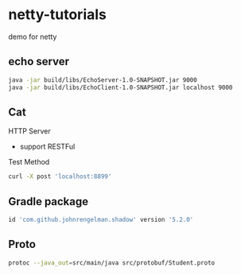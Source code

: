 # netty-tutorials
demo for netty

## echo server
```bash
java -jar build/libs/EchoServer-1.0-SNAPSHOT.jar 9000
java -jar build/libs/EchoClient-1.0-SNAPSHOT.jar localhost 9000
```

## Cat

HTTP Server
- support RESTFul

Test Method
```bash
curl -X post 'localhost:8899'
```

## Gradle package
```Groovy
id 'com.github.johnrengelman.shadow' version '5.2.0'
```

## Proto
```bash
protoc --java_out=src/main/java src/protobuf/Student.proto
```
